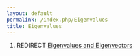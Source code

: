 ```yaml
---
layout: default
permalink: /index.php/Eigenvalues
title: Eigenvalues
---
```

1. REDIRECT [Eigenvalues and Eigenvectors](Eigenvalues_and_Eigenvectors)